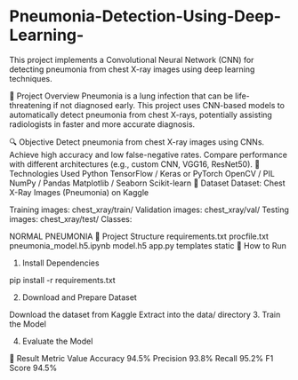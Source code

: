 # Pneumonia-Detection-Using-Deep-Learning-
This project implements a Convolutional Neural Network (CNN) for detecting pneumonia from chest X-ray images using deep learning techniques.

📌 Project Overview
Pneumonia is a lung infection that can be life-threatening if not diagnosed early. This project uses CNN-based models to automatically detect pneumonia from chest X-rays, potentially assisting radiologists in faster and more accurate diagnosis.

🔍 Objective
Detect pneumonia from chest X-ray images using CNNs.
Achieve high accuracy and low false-negative rates.
Compare performance with different architectures (e.g., custom CNN, VGG16, ResNet50).
🧠 Technologies Used
Python
TensorFlow / Keras or PyTorch
OpenCV / PIL
NumPy / Pandas
Matplotlib / Seaborn
Scikit-learn
📂 Dataset
Dataset: Chest X-Ray Images (Pneumonia) on Kaggle

Training images: chest_xray/train/
Validation images: chest_xray/val/
Testing images: chest_xray/test/
Classes:

NORMAL
PNEUMONIA
🧱 Project Structure
requirements.txt
procfile.txt
pneumonia_model.h5.ipynb
model.h5
app.py
templates
static
🚀 How to Run
1. Install Dependencies

pip install -r requirements.txt

2. Download and Prepare Dataset

Download the dataset from Kaggle
Extract into the data/ directory
3. Train the Model

4. Evaluate the Model

📌 Result
Metric	Value
Accuracy	94.5%
Precision	93.8%
Recall	95.2%
F1 Score	94.5%
